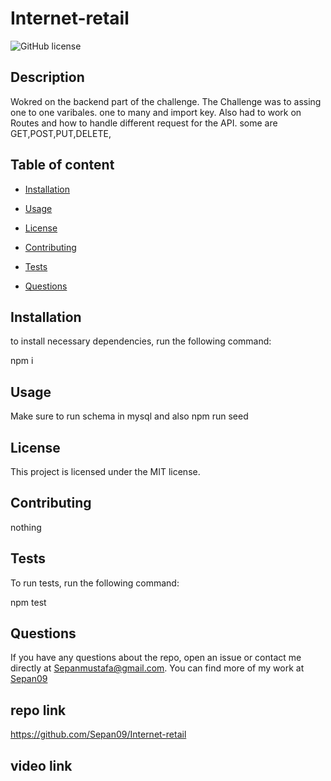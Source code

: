 
# Internet-retail
![GitHub license](https://img.shields.io/badge/license-MIT-blue.svg)


## Description
Wokred on the backend part of the challenge. The Challenge was to assing one to one varibales. one to many and import key. Also had to work on Routes and how to handle different request for the API. some are GET,POST,PUT,DELETE,

## Table of content
* [Installation](#installation)

* [Usage](#usage)

* [License](#license)

* [Contributing](#contributing)

* [Tests](#tests)

* [Questions](#questions)

## Installation
to install necessary dependencies, run the following command:

npm i

## Usage 
Make sure to run schema in mysql and also npm run seed 

## License 
This project is licensed under the MIT license.

## Contributing 
nothing

## Tests 
To run tests, run the following command:

npm test

## Questions
If you have any questions about the repo, open an issue or contact me directly at Sepanmustafa@gmail.com. You can find more of my work at [Sepan09](https://github.com/Sepan09)

## repo link
https://github.com/Sepan09/Internet-retail

## video link 


